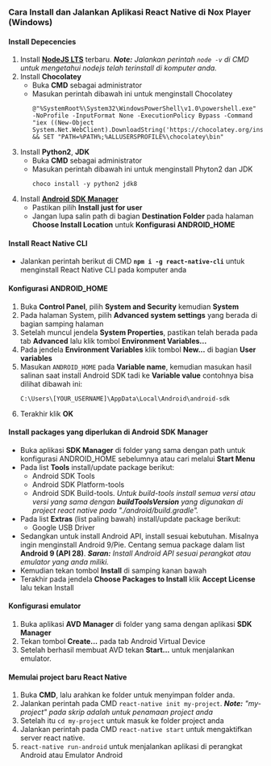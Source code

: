 ### Cara Install dan Jalankan Aplikasi React Native di Nox Player (Windows)

#### Install Depecencies
1. Install **[NodeJS LTS](https://nodejs.org/en/download/)** terbaru.
  ***Note:** Jalankan perintah `node -v` di CMD untuk mengetahui nodejs telah terinstall di komputer anda.*
2. Install **Chocolatey**
    - Buka **CMD** sebagai administrator
    - Masukan perintah dibawah ini untuk menginstall Chocolatey
      ```shell
      @"%SystemRoot%\System32\WindowsPowerShell\v1.0\powershell.exe" -NoProfile -InputFormat None -ExecutionPolicy Bypass -Command "iex ((New-Object System.Net.WebClient).DownloadString('https://chocolatey.org/install.ps1'))" && SET "PATH=%PATH%;%ALLUSERSPROFILE%\chocolatey\bin"
      ```
3. Install **Python2**, **JDK**
    - Buka **CMD** sebagai administrator
    - Masukan perintah dibawah ini untuk menginstall Phyton2 dan JDK
      ```shell
      choco install -y python2 jdk8
      ```
4. Install **[Android SDK Manager](https://drive.google.com/file/d/1sH8b0X10TeH2nn2Njb5tTmPAX_NEm65x/view?usp=sharing)**
    - Pastikan pilih **Install just for user**
    - Jangan lupa salin path di bagian **Destination Folder** pada halaman **Choose Install Location** untuk **Konfigurasi ANDROID_HOME**

#### Install React Native CLI
- Jalankan perintah berikut di CMD **`npm i -g react-native-cli`** untuk menginstall React Native CLI pada komputer anda

#### Konfigurasi ANDROID_HOME
1. Buka **Control Panel**, pilih **System and Security** kemudian **System**
2. Pada halaman System, pilih **Advanced system settings** yang berada di bagian samping halaman
3. Setelah muncul jendela **System Properties**, pastikan telah berada pada tab **Advanced** lalu klik tombol **Environment Variables...**
4. Pada jendela **Environment Variables** klik tombol **New...** di bagian **User variables**
5. Masukan `ANDROID_HOME` pada **Variable name**, kemudian masukan hasil salinan saat install Android SDK tadi ke **Variable value** contohnya bisa dilihat dibawah ini:
    ```
    C:\Users\[YOUR_USERNAME]\AppData\Local\Android\android-sdk
    ```
6. Terakhir klik **OK**

#### Install packages yang diperlukan di Android SDK Manager
- Buka aplikasi **SDK Manager** di folder yang sama dengan path untuk konfigurasi ANDROID_HOME sebelumnya atau cari melalui **Start Menu**
- Pada list **Tools** install/update package berikut:
  - Android SDK Tools
  - Android SDK Platform-tools
  - Android SDK Build-tools.
    *Untuk build-tools install semua versi atau versi yang sama dengan **buildToolsVersion** yang digunakan di project react native pada "./android/build.gradle".*
- Pada list **Extras** (list paling bawah) install/update package berikut:
  - Google USB Driver
- Sedangkan untuk install Android API, install sesuai kebutuhan. Misalnya ingin menginstall Android 9/Pie. Centang semua package dalam list **Android 9 (API 28)**.
  ***Saran:** Install Android API sesuai perangkat atau emulator yang anda miliki.*
- Kemudian tekan tombol **Install** di samping kanan bawah
- Terakhir pada jendela **Choose Packages to Install** klik **Accept License** lalu tekan Install

#### Konfigurasi emulator
1. Buka aplikasi **AVD Manager** di folder yang sama dengan aplikasi **SDK Manager**
2. Tekan tombol **Create...** pada tab Android Virtual Device
3. Setelah berhasil membuat AVD tekan **Start...** untuk menjalankan emulator.

#### Memulai project baru React Native
1. Buka **CMD**, lalu arahkan ke folder untuk menyimpan folder anda.
2. Jalankan perintah pada CMD `react-native init my-project`.
  ***Note:** "my-project" pada skrip adalah untuk penamaan project anda*
3. Setelah itu `cd my-project` untuk masuk ke folder project anda
3. Jalankan perintah pada CMD `react-native start` untuk mengaktifkan server react native.
4. `react-native run-android` untuk menjalankan aplikasi di perangkat Android atau Emulator Android

